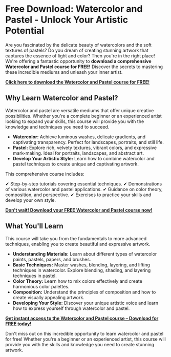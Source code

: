 # Free Download: Watercolor and Pastel - Unlock Your Artistic Potential

Are you fascinated by the delicate beauty of watercolors and the soft textures of pastels? Do you dream of creating stunning artwork that captures the essence of light and color? Then you're in the right place! We're offering a fantastic opportunity to **download a comprehensive Watercolor and Pastel course for FREE!** Discover the secrets to mastering these incredible mediums and unleash your inner artist.

[**Click here to download the Watercolor and Pastel course for FREE!**](https://udemywork.com/watercolor-and-pastel)

## Why Learn Watercolor and Pastel?

Watercolor and pastel are versatile mediums that offer unique creative possibilities. Whether you're a complete beginner or an experienced artist looking to expand your skills, this course will provide you with the knowledge and techniques you need to succeed.

*   **Watercolor:** Achieve luminous washes, delicate gradients, and captivating transparency. Perfect for landscapes, portraits, and still life.
*   **Pastel:** Explore rich, velvety textures, vibrant colors, and expressive mark-making. Ideal for portraits, landscapes, and abstract art.
*   **Develop Your Artistic Style:** Learn how to combine watercolor and pastel techniques to create unique and captivating artwork.

This comprehensive course includes:

✔ Step-by-step tutorials covering essential techniques.
✔ Demonstrations of various watercolor and pastel applications.
✔ Guidance on color theory, composition, and perspective.
✔ Exercises to practice your skills and develop your own style.

[**Don't wait! Download your FREE Watercolor and Pastel course now!**](https://udemywork.com/watercolor-and-pastel)

## What You'll Learn

This course will take you from the fundamentals to more advanced techniques, enabling you to create beautiful and expressive artwork.

*   **Understanding Materials:** Learn about different types of watercolor paints, pastels, papers, and brushes.
*   **Basic Techniques:** Master washes, blending, layering, and lifting techniques in watercolor. Explore blending, shading, and layering techniques in pastel.
*   **Color Theory:** Learn how to mix colors effectively and create harmonious color palettes.
*   **Composition:** Understand the principles of composition and how to create visually appealing artwork.
*   **Developing Your Style:** Discover your unique artistic voice and learn how to express yourself through watercolor and pastel.

[**Get instant access to the Watercolor and Pastel course – Download for FREE today!**](https://udemywork.com/watercolor-and-pastel)

Don't miss out on this incredible opportunity to learn watercolor and pastel for free! Whether you're a beginner or an experienced artist, this course will provide you with the skills and knowledge you need to create stunning artwork.
